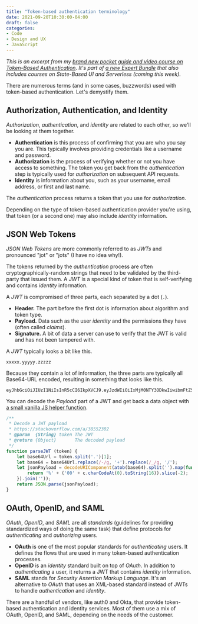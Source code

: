 ```yaml
---
title: "Token-based authentication terminology"
date: 2021-09-20T10:30:00-04:00
draft: false
categories:
- Code
- Design and UX
- JavaScript
---
```


_This is an excerpt from my [brand new pocket guide and video course on Token-Based Authentication](https://vanillajsguides.com/token-based-authentication/). It's part of [a new Expert Bundle](https://vanillajsguides.com/expert-bundle/) that also includes courses on State-Based UI and Serverless (coming this week)._

There are numerous terms (and in some cases, buzzwords) used with token-based authentication. Let's demystify them.

## Authorization, Authentication, and Identity

_Authorization_, _authentication_, and _identity_ are related to each other, so we'll be looking at them together.

- **Authentication** is this process of confirming that you are who you say you are. This typically involves providing credentials like a username and password.
- **Authorization** is the process of verifying whether or not you have access to something. The token you get back from the _authentication_ step is typically used for _authorization_ on subsequent API requests.
- **Identity** is information about you, such as your username, email address, or first and last name.

The _authentication_ process returns a token that you use for _authorization_.

Depending on the type of token-based authentication provider you're using, that token (or a second one) may also include _identity_ information.

## JSON Web Tokens

_JSON Web Tokens_ are more commonly referred to as _JWTs_ and pronounced "jot" or "jots" (I have no idea why!).

The tokens returned by the _authentication_ process are often cryptographically-random strings that need to be validated by the third-party that issued them. A _JWT_ is a special kind of token that is self-verifying and contains _identity_ information.

A _JWT_ is compromised of three parts, each separated by a dot (`.`).

- **Header.** The part before the first dot is information about algorithm and token type.
- **Payload.** Data such as the user _identity_ and the permissions they have (often called _claims_).
- **Signature.** A bit of data a server can use to verify that the JWT is valid and has not been tampered with.

A _JWT_ typically looks a bit like this.

```
xxxxx.yyyyy.zzzzz
```

Because they contain a lot of information, the three parts are typically all Base64-URL encoded, resulting in something that looks like this.

```
eyJhbGciOiJIUzI1NiIsInR5cCI6IkpXVCJ9.eyJzdWIiOiIxMjM0NTY3ODkwIiwibmFtZSI6IkpvaG4gRG9lIiwiaWF0IjoxNTE2MjM5MDIyfQ.SflKxwRJSMeKKF2QT4fwpMeJf36POk6yJV_adQssw5c
```

You can decode the _Payload_ part of a JWT and get back a data object with [a small vanilla JS helper function](https://vanillajstoolkit.com/helpers/parsejwt/).

```javascript
/**
 * Decode a JWT payload
 * https://stackoverflow.com/a/38552302
 * @param  {String} token The JWT
 * @return {Object}       The decoded payload
 */
function parseJWT (token) {
	let base64Url = token.split('.')[1];
	let base64 = base64Url.replace(/-/g, '+').replace(/_/g, '/');
	let jsonPayload = decodeURIComponent(atob(base64).split('').map(function(c) {
		return '%' + ('00' + c.charCodeAt(0).toString(16)).slice(-2);
	}).join(''));
	return JSON.parse(jsonPayload);
}
```

## OAuth, OpenID, and SAML

_OAuth_, _OpenID_, and _SAML_ are all _standards_ (guidelines for providing standardized ways of doing the same task) that define protocols for _authenticating_ and _authorizing_ users.

- **OAuth** is one of the most popular standards for _authenticating_ users. It defines the flows that are used in many token-based authentication processes.
- **OpenID** is an _identity_ standard built on top of _OAuth_. In addition to _authenticating_ a user, it returns a JWT that contains _identity_ information.
- **SAML** stands for _Security Assertion Markup Language_. It's an alternative to _OAuth_ that uses an XML-based standard instead of JWTs to handle _authentication_ and _identity_.

There are a handful of vendors, like auth0 and Okta, that provide token-based authentication and identity services. Most of them use a mix of OAuth, OpenID, and SAML, depending on the needs of the customer.